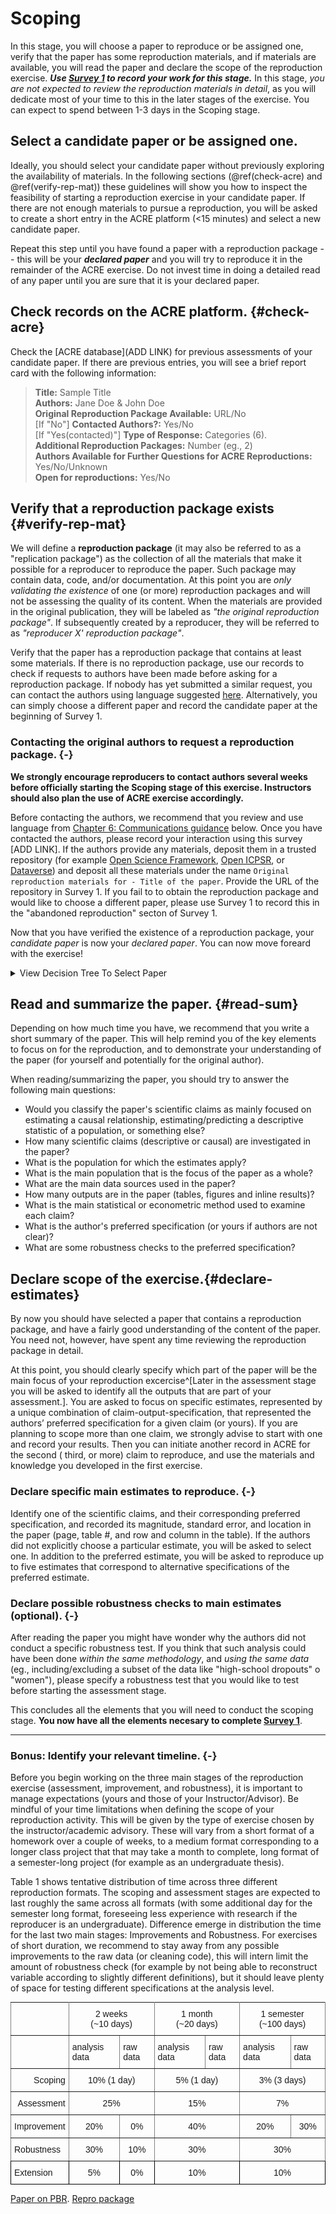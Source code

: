 # Scoping

In this stage, you will choose a paper to reproduce or be assigned one, verify that the paper has some reproduction materials, and if materials are available, you will read the paper and declare the scope of the reproduction exercise. ***Use [Survey 1](https://berkeley.qualtrics.com/jfe/form/SV_3UWe5xu3qjeh0c5) to record your work for this stage.*** In this stage, *you are not expected to review the reproduction materials in detail*, as you will dedicate most of your time to this in the later stages of the exercise. You can expect to spend between 1-3 days in the Scoping stage. 


## Select a candidate paper or be assigned one. 

Ideally, you should select your candidate paper without previously exploring the availability of materials. In the following sections (\@ref(check-acre) and \@ref(verify-rep-mat)) these guidelines will show you how to inspect the feasibility of starting a reproduction exercise in your candidate paper. If there are not enough materials to pursue a reproduction, you will be asked to create a short entry in the ACRE platform (<15 minutes) and select a new candidate paper. 

Repeat this step until you have found a paper with a reproduction package -- this will be your ***declared paper*** and you will try to reproduce it in the remainder of the ACRE exercise. Do not invest time in doing a detailed read of any paper until you are sure that it is your declared paper. 


## Check records on the ACRE platform. {#check-acre}


Check the [ACRE database](ADD LINK) for previous assessments of your candidate paper. If there are previous entries, you will see a brief report card with the following information: 

> **Title:**  Sample Title   
> **Authors:**  Jane Doe & John Doe  
> **Original Reproduction Package Available:** URL/No  
> [If "No"] **Contacted Authors?:** Yes/No  
> [If "Yes(contacted)"] **Type of Response:** Categories (6).  
> **Additional Reproduction Packages:** Number (eg., 2)   
> **Authors Available for Further Questions for ACRE Reproductions:** Yes/No/Unknown   
> **Open for reproductions:** Yes/No  

## Verify that a reproduction package exists  {#verify-rep-mat}

We will define a **reproduction package** (it may also be referred to as a "replication package") as the collection of all the materials that make it possible for a reproducer to reproduce the paper. Such package may contain data, code, and/or documentation. At this point you are *only validating the existence* of one (or more) reproduction packages and will not be assessing the quality of its content. When the materials are provided in the original publication, they will be labeled as *"the original reproduction package"*. If subsequently created by a reproducer, they will be referred to as *"reproducer X' reproduction package"*. 

Verify that the paper has a reproduction package that contains at least some materials. If there is no reproduction package, use our records to check if requests to authors have been made before asking for a reproduction package. If nobody has yet submitted a similar request, you can contact the authors using language suggested [here](#for-reproducers-contacting-the-authors-of-the-original-study). Alternatively, you can simply choose a different paper and record the candidate paper at the beginning of Survey 1.

### Contacting the original authors to request a reproduction package. {-}  

**We strongly encourage reproducers to contact authors several weeks before officially starting the Scoping stage of this exercise. Instructors should also plan the use of ACRE exercise accordingly.**

Before contacting the authors, we recommend that you review and use language from [Chapter 6: Communications guidance](https://bitss.github.io/ACRE/guidance-for-a-constructive-exchange-between-reproducers-and-original-authors.html) below. Once you have contacted the authors, please record your interaction using this survey [ADD LINK]. If the authors provide any materials, deposit them in a trusted repository (for example [Open Science Framework](https://osf.io/), [Open ICPSR](https://www.openicpsr.org/openicpsr/), or  [Dataverse](https://dataverse.org/)) and deposit all these materials under the name `Original reproduction materials for - Title of the paper`. Provide the URL of the repository in Survey 1. If you fail to to obtain the reproduction package and would like to choose a different paper, please use Survey 1 to record this in the "abandoned reproduction" secton of Survey 1.

Now that you have verified the existence of a reproduction package, your *candidate paper* is now your *declared paper*. You can now move foreard with the exercise! 

<details><summary>View Decision Tree To Select Paper</summary>



![](candidate-paper.jpeg)

</details>

## Read and summarize the paper. {#read-sum}

Depending on how much time you have, we recommend that you write a short summary of the paper. This will help remind you of the key elements to focus on for the reproduction, and to demonstrate your understanding of the paper (for yourself and potentially for the original author).

When reading/summarizing the paper, you should try to answer the following main questions:  

 - Would you classify the paper's scientific claims as mainly focused on estimating a causal relationship, estimating/predicting a descriptive statistic of a population, or something else? 
 - How many scientific claims (descriptive or causal) are investigated in the paper? 
 - What is the population for which the estimates apply?
 - What is the main population that is the focus of the paper as a whole?
 - What are the main data sources used in the paper?
 - How many outputs are in the paper (tables, figures and inline results)?  
 - What is the main statistical or econometric method used to examine each claim?
 - What is the author's preferred specification (or yours if authors are not clear)?
 - What are some robustness checks to the preferred specification?
 


## Declare scope of the exercise.{#declare-estimates}
By now you should have selected a paper that contains a reproduction package, and have a fairly good understanding of the content of the paper. You need not, however, have spent any time reviewing the reproduction package in detail. 

At this point, you should clearly specify which part of the paper will be the main focus of your reproduction excercise^[Later in the assessment stage you will be asked to identify all the outputs that are part of your assessment.]. You are asked to focus on specific estimates, represented by a unique combination of claim-output-specification, that represented the authors’ preferred specification for a given claim (or yours). If you are planning to scope more than one claim, we strongly advise to start with one and record your results. Then you can initiate another record in ACRE for the second ( third, or more) claim to reproduce, and use the materials and knowledge you developed in the first exercise. 
    

### Declare specific main estimates to reproduce. {-}    

Identify one of the scientific claims, and their corresponding preferred specification, and recorded its magnitude, standard error, and location in the paper (page, table #, and row and column in the table). If the authors did not explicitly choose a particular estimate, you will be asked to select one.  In addition to the preferred estimate, you will be asked to reproduce up to five estimates that correspond to alternative specifications of the preferred estimate. 


### Declare possible robustness checks to main estimates (optional). {-}  
After reading the paper you might have wonder why the authors did not conduct a specific robustness test. If you think that such analysis could have been done *within the same methodology*, and *using the same data* (eg., including/excluding a subset of the data like "high-school dropouts" o "women"), please specify a robustness test that you would like to test before starting the assessment stage.  

This concludes all the elements that you will need to conduct the scoping stage. **You now have all the elements necesary to complete [Survey 1](https://berkeley.qualtrics.com/jfe/form/SV_3UWe5xu3qjeh0c5)**. 

-----

### Bonus: Identify your relevant timeline. {-} 

Before you begin working on the three main stages of the reproduction exercise (assessment, improvement, and robustness), it is important to manage expectations (yours and those of your Instructor/Advisor). Be mindful of your time limitations when defining the scope of your reproduction activity. This will be given by the type of exercise chosen by the instructor/academic advisory. These will vary from a short format of a homework over a couple of weeks, to a medium format corresponding to a longer class project that that may take a month to complete, long format of a semester-long project (for example as an undergraduate thesis).

Table 1 shows tentative distribution of time across three different reproduction formats. The scoping and assessment stages are expected to last roughly the same across all formats (with some additional day for the semester long format, foreseeing less experience with research if the reproducer is an undergraduate). Difference emerge in distribution the time for the last two main stages: Improvements and Robustness. For exercises of short duration, we recommend to stay away from any possible improvements to the raw data (or cleaning code), this will intern limit the amount of robustness check (for example by not being able to reconstruct variable according to slightly different definitions), but it should leave plenty of space for testing different specifications at the analysis level. 

<style type="text/css">
.tg  {border-collapse:collapse;border-spacing:0;}
.tg td{font-family:Arial, sans-serif;font-size:14px;padding:10px 5px;border-style:solid;border-width:1px;overflow:hidden;word-break:normal;border-color:black;}
.tg th{font-family:Arial, sans-serif;font-size:14px;font-weight:normal;padding:10px 5px;border-style:solid;border-width:1px;overflow:hidden;word-break:normal;border-color:black;}
.tg .tg-baqh{text-align:center;vertical-align:top}
.tg .tg-c3ow{border-color:inherit;text-align:center;vertical-align:top}
.tg .tg-0pky{border-color:inherit;text-align:left;vertical-align:top}
.tg .tg-dvpl{border-color:inherit;text-align:right;vertical-align:top}
.tg .tg-0lax{text-align:left;vertical-align:top}
</style>
<table class="tg">
  <tr>
    <th class="tg-0pky"></th>
    <th class="tg-c3ow" colspan="2">2 weeks <br> (~10 days)</th>
    <th class="tg-c3ow" colspan="2">1 month <br> (~20 days)</th>
    <th class="tg-c3ow" colspan="2">1 semester <br> (~100 days)</th>
  </tr>
  <tr>
    <td class="tg-0pky"></td>
    <td class="tg-0pky">analysis data</td>
    <td class="tg-0pky">raw data</td>
    <td class="tg-0pky">analysis data</td>
    <td class="tg-0pky">raw data</td>
    <td class="tg-0pky">analysis data</td>
    <td class="tg-0pky">raw data</td>
  </tr>
  <tr>
    <td class="tg-dvpl">Scoping</td>
    <td class="tg-c3ow" colspan="2">10% (1 day)</td>
    <td class="tg-c3ow" colspan="2">5% (1 day)</td>
    <td class="tg-c3ow" colspan="2">3% (3 days)</td>
  </tr>
  <tr>
    <td class="tg-dvpl">Assessment</td>
    <td class="tg-c3ow" colspan="2">25%</td>
    <td class="tg-c3ow" colspan="2">15%</td>
    <td class="tg-c3ow" colspan="2">7%</td>
  </tr>
  <tr>
    <td class="tg-0pky">Improvement</td>
    <td class="tg-c3ow">20%</td>
    <td class="tg-c3ow">0%</td>
    <td class="tg-c3ow" colspan="2">40%</td>
    <td class="tg-c3ow">20%</td>
    <td class="tg-c3ow">30%</td>
  </tr>
  <tr>
    <td class="tg-0pky">Robustness</td>
    <td class="tg-c3ow">30%</td>
    <td class="tg-c3ow">10%</td>
    <td class="tg-c3ow" colspan="2">30%</td>
    <td class="tg-c3ow" colspan="2">30%</td>
  </tr>
  <tr>
    <td class="tg-0lax">Extension</td>
    <td class="tg-baqh">5%</td>
    <td class="tg-baqh">0%</td>
    <td class="tg-baqh" colspan="2">10%</td>
    <td class="tg-baqh" colspan="2">10%</td>
  </tr>
</table>

[Paper on PBR](https://osf.io/4jvq2/download).  [Repro package](https://dataverse.harvard.edu/dataset.xhtml?persistentId=doi:10.7910/DVN/FPNITS)



 
 
